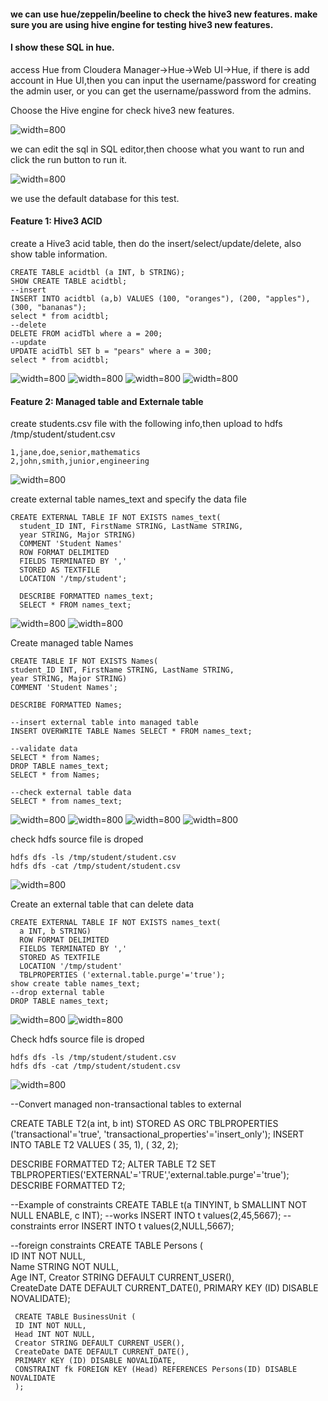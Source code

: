 #### we can use hue/zeppelin/beeline to check the hive3 new features. make sure you are using hive engine for testing hive3 new features.
#### I show these SQL in hue.
access Hue from Cloudera Manager->Hue->Web UI->Hue, if there is add account in Hue UI,then you can input the username/password for creating the admin user, or you can get the username/password from the admins.

Choose the Hive engine for check hive3 new features.

![width=800](/images/hue_select_hive_engine.jpg)

we can edit the sql in SQL editor,then choose what you want to run and click the run button to run it.

![width=800](/images/hue_Sql_editor.jpg)

we use the default database for this test.

#### Feature 1: Hive3 ACID
create a Hive3 acid table, then do the insert/select/update/delete, also show table information.
```
CREATE TABLE acidtbl (a INT, b STRING);
SHOW CREATE TABLE acidtbl;
--insert
INSERT INTO acidtbl (a,b) VALUES (100, "oranges"), (200, "apples"), (300, "bananas");
select * from acidtbl;
--delete
DELETE FROM acidTbl where a = 200;
--update
UPDATE acidTbl SET b = "pears" where a = 300;
select * from acidtbl;
```
![width=800](/images/hue_create_acid_table.jpg)
![width=800](/images/show_acid_table_info.jpg)
![width=800](/images/show_insert_select_acid.jpg)
![width=800](/images/show_delete_update_acid.jpg)

#### Feature 2: Managed table and Externale table
create students.csv file with the following info,then upload to hdfs /tmp/student/student.csv

```
1,jane,doe,senior,mathematics
2,john,smith,junior,engineering 
```

![width=800](/images/hdfs_put_student.jpg)

create external table names_text and specify the data file

```
CREATE EXTERNAL TABLE IF NOT EXISTS names_text(
  student_ID INT, FirstName STRING, LastName STRING,    
  year STRING, Major STRING)
  COMMENT 'Student Names'
  ROW FORMAT DELIMITED
  FIELDS TERMINATED BY ','
  STORED AS TEXTFILE
  LOCATION '/tmp/student';

  DESCRIBE FORMATTED names_text;
  SELECT * FROM names_text;
 ```

 ![width=800](/images/desc_external_table.jpg)
 ![width=800](/images/select_external_table.jpg)
 
  Create managed table Names
  
  ```
  CREATE TABLE IF NOT EXISTS Names(
  student_ID INT, FirstName STRING, LastName STRING,    
  year STRING, Major STRING)
  COMMENT 'Student Names';

  DESCRIBE FORMATTED Names;
  
  --insert external table into managed table
  INSERT OVERWRITE TABLE Names SELECT * FROM names_text;
  
  --validate data
  SELECT * from Names; 
DROP TABLE names_text;
SELECT * from Names; 

--check external table data
SELECT * from names_text;
```
![width=800](/images/desc_managed_table.jpg)
![width=800](/images/insert_managed_table.jpg)
![width=800](/images/select_managed_table.jpg)
![width=800](/images/select_droped_external_table.jpg)

check hdfs source file is droped
```
hdfs dfs -ls /tmp/student/student.csv
hdfs dfs -cat /tmp/student/student.csv
```

![width=800](/images/check_drop_external_table_hdfs.jpg)

Create an external table that can delete data

```
CREATE EXTERNAL TABLE IF NOT EXISTS names_text(
  a INT, b STRING)
  ROW FORMAT DELIMITED
  FIELDS TERMINATED BY ','
  STORED AS TEXTFILE
  LOCATION '/tmp/student'
  TBLPROPERTIES ('external.table.purge'='true');
show create table names_text;
--drop external table 
DROP TABLE names_text;
```
![width=800](/images/create_purge_external_table.jpg)
![width=800](/images/drop_purge_external_table.jpg)

Check hdfs source file is droped
```
hdfs dfs -ls /tmp/student/student.csv
hdfs dfs -cat /tmp/student/student.csv
```

![width=800](/images/check_drop_external_table_hdfs.jpg)

--Convert managed non-transactional tables to external

CREATE TABLE T2(a int, b int) 
  STORED AS ORC
  TBLPROPERTIES ('transactional'='true',
'transactional_properties'='insert_only');
INSERT INTO TABLE T2 VALUES ( 35, 1), ( 32, 2);

DESCRIBE FORMATTED T2;
ALTER TABLE T2 SET TBLPROPERTIES('EXTERNAL'='TRUE','external.table.purge'='true');
DESCRIBE FORMATTED T2;


--Example of constraints
CREATE TABLE t(a TINYINT, b SMALLINT NOT NULL ENABLE, c INT);
--works
INSERT INTO t values(2,45,5667);
--constraints error
INSERT INTO t values(2,NULL,5667); 

--foreign constraints
CREATE TABLE Persons (   
     ID INT NOT NULL,   
     Name STRING NOT NULL,   
     Age INT,
     Creator STRING DEFAULT CURRENT_USER(),    
     CreateDate DATE DEFAULT CURRENT_DATE(),
     PRIMARY KEY (ID) DISABLE NOVALIDATE);
     
     CREATE TABLE BusinessUnit (
     ID INT NOT NULL,    
     Head INT NOT NULL,
     Creator STRING DEFAULT CURRENT_USER(),    
     CreateDate DATE DEFAULT CURRENT_DATE(),
     PRIMARY KEY (ID) DISABLE NOVALIDATE,
     CONSTRAINT fk FOREIGN KEY (Head) REFERENCES Persons(ID) DISABLE NOVALIDATE
     );


